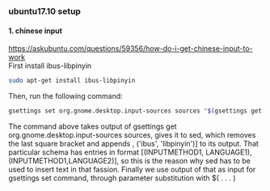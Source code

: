 ### ubuntu17.10 setup

#### 1. chinese input
https://askubuntu.com/questions/59356/how-do-i-get-chinese-input-to-work <br />
First install ibus-libpinyin
```bash
sudo apt-get install ibus-libpinyin
```
Then, run the following command:
```bash
gsettings set org.gnome.desktop.input-sources sources "$(gsettings get org.gnome.desktop.input-sources sources | sed "s/]/, ('ibus', 'libpinyin')]/")" 
```
The command above takes output of gsettings get org.gnome.desktop.input-sources sources, gives it to sed, which removes the last square bracket and appends , ('ibus', 'libpinyin')] to its output. That particular schema has entries in format [(INPUTMETHOD1, LANGUAGE1), (INPUTMETHOD1,LANGUAGE2)], so this is the reason why sed has to be used to insert text in that fassion. Finally we use output of that as input for gsettings set command, through parameter substitution with $( . . . )
